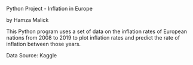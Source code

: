 Python Project - Inflation in Europe

by Hamza Malick

This Python program uses a set of data on the inflation rates of European nations from 2008 to 2019 to plot inflation rates and predict the rate of inflation between those years.

Data Source: Kaggle
